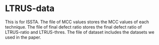 # LTRUS-data
This is for ISSTA.
The file of MCC values stores the MCC values of each technique.
The file of final defect ratio stores the final defect ratio of LTRUS-ratio and LTRUS-thres.
The file of dataset includes the datasets we used in the paper.

